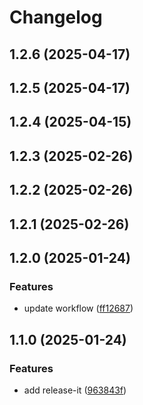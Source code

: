# Changelog

## 1.2.6 (2025-04-17)

## 1.2.5 (2025-04-17)

## 1.2.4 (2025-04-15)

## 1.2.3 (2025-02-26)

## 1.2.2 (2025-02-26)

## 1.2.1 (2025-02-26)

## 1.2.0 (2025-01-24)

### Features

* update workflow ([ff12687](https://github.com/oondemand/api-integracao-gpt/commit/ff1268710ba5530d9b78e9d1e673a7153ebbebc1))

## 1.1.0 (2025-01-24)

### Features

* add release-it ([963843f](https://github.com/maikonalexandre/ondemand-api-integracao-gpt/commit/963843f82bdcfbb0b2bc1d9efa3dfed0ebe8812e))

